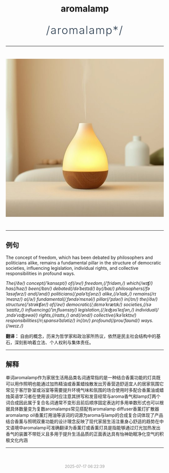 <div align="center">

# aromalamp

<div style="margin: 30px 0;">
<h1 style="font-size: 2.5em; font-weight: 300; letter-spacing: 2px; margin: 0; color: #2c3e50;">
/aromalamp*/
</h1>
</div>

</div>

---

<div align="center" style="margin: 40px 0;">

![aromalamp](images/aromalamp.png)

</div>

---

## 例句

The concept of freedom, which has been debated by philosophers and politicians alike, remains a fundamental pillar in the structure of democratic societies, influencing legislation, individual rights, and collective responsibilities in profound ways.

*The(/ðə/) concept(/ˈkɑnsɛpt/) of(/əv/) freedom,(/ˈfridəm,/) which(/wɪʧ/) has(/həz/) been(/bɪn/) debated(/dəˈbeɪtɪd/) by(/baɪ/) philosophers(/fəˈlɑsəfərz/) and(/ənd/) politicians(/ˌpɑləˈtɪʃənz/) alike,(/əˈlaɪk,/) remains(/rɪˈmeɪnz/) a(/ə/) fundamental(/ˌfəndəˈmɛnəl/) pillar(/ˈpɪlər/) in(/ɪn/) the(/ðə/) structure(/ˈstrəkʧər/) of(/əv/) democratic(/ˌdɛməˈkrætɪk/) societies,(/səˈsaɪɪtiz,/) influencing(/ˈɪnˌfluənsɪŋ/) legislation,(/ˌlɛʤəsˈleɪʃən,/) individual(/ˌɪndəˈvɪʤəwəl/) rights,(/raɪts,/) and(/ənd/) collective(/kəˈlɛktɪv/) responsibilities(/riˌspɑnsəˈbɪlətiz/) in(/ɪn/) profound(/proʊˈfaʊnd/) ways.(/weɪz./)*

**翻译：** 自由的概念，历来为哲学家和政治家所热议，依然是民主社会结构中的基石，深刻影响着立法、个人权利与集体责任。

---

## 解释

单词aromalamp作为家居生活用品类名词通常指的是一种结合香薰功能的灯具既可以用作照明也能通过加热精油或香薰蜡烛散发出芳香营造舒适宜人的居家氛围它常见于客厅卧室或浴室等需要提升环境气味和氛围的场合使用时多配合香薰油或蜡烛英语学习者在使用该词时应注意其拼写和发音经常与aroma香气和lamp灯两个词合成因此属于复合名词通常不变形且前后顺序固定表达时多用单数形式也可以根据具体数量变为复数aromalamps常见搭配有aromalamp diffuser香薰灯扩散器aromalamp oil香薰灯用油等该词的词源为aroma与lamp的合成复合词体现了产品结合香薰与照明双重功能的设计理念反映了现代家居生活注重身心舒适的趋势在中文语境中aromalamp可准确翻译为香薰灯或香薰灯具是指能够通过灯光加热发出香气的装置不带贬义且多用于提升生活品质的正面表达具有怡神助眠净化空气的积极文化内涵


---

<div align="center" style="margin-top: 50px;">
<small style="color: #999; font-size: 0.9em;">2025-07-17 06:22:39</small>
</div>
